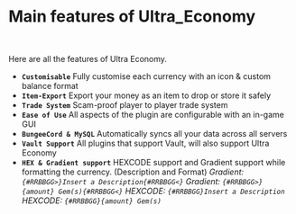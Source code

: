 # Main features of Ultra_Economy
<br>

Here are all the features of Ultra Economy.
<br>

* **`Customisable`**
    Fully customise each currency with an icon & custom balance format
* **`Item-Export`**
    Export your money as an item to drop or store it safely
* **`Trade System`**
    Scam-proof player to player trade system
* **`Ease of Use`**
    All aspects of the plugin are configurable with an in-game GUI
* **`BungeeCord & MySQL`**
    Automatically syncs all your data across all servers
* **`Vault Support`**
    All plugins that support Vault, will also support Ultra Economy
* **`HEX & Gradient support`**
    HEXCODE support and Gradient support while formatting the currency. (Description and Format)
    *Gradient: `{#RRBBGG>}Insert a Description{#RRBBGG<}`*
    *Gradient: `{#RRBBGG>}{amount} Gem(s){#RRBBGG<}`*
    *HEXCODE: `{#RRBBGG}Insert a Description`*
    *HEXCODE: `{#RRBBGG}{amount} Gem(s)`*
